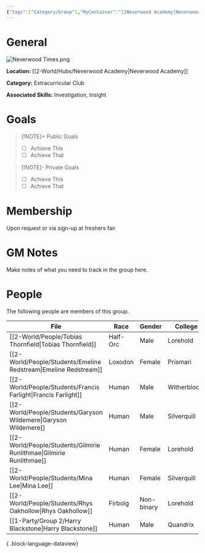 ```yaml
---
{"tags":["Category/Group"],"MyContainer":"[[Neverwood Academy|Neverwood Academy]]","MyCategory":"Extracurricular Club","image":"Neverwood Times.png","obsidianUIMode":"preview","leaders":null,"staff":null,"members":null,"initiates":null,"primary_contact":null,"Skill1":"Investigation","Skill2":"Insight","dg-publish":true,"dg-path":"World/Groups/Extracurricular Club/Neverwood Times.md","permalink":"/world/groups/extracurricular-club/neverwood-times/","dgPassFrontmatter":true,"updated":"2025-09-29T13:02:56.000+01:00"}
---
```



# General

![Neverwood Times.png](/img/user/z_Assets/Extracurriculars/Neverwood%20Times.png)

**Location:** [[2-World/Hubs/Neverwood Academy\|Neverwood Academy]]

**Category:** Extracurricular Club

**Associated Skills:** Investigation, Insight

# Goals

> [!NOTE]+ Public Goals
> - [ ] Achieve This
> - [ ] Achieve That

> [!NOTE]- Private Goals
> - [ ] Achieve This
> - [ ] Achieve That

# Membership
Upon request or via sign-up at freshers fair

# GM Notes

Make notes of what you need to track in the group here. 


# People

The following people are members of this group.  


| File                                                                    | Race     | Gender     | College     |
| ----------------------------------------------------------------------- | -------- | ---------- | ----------- |
| [[2-World/People/Tobias Thornfield\|Tobias Thornfield]]              | Half-Orc | Male       | Lorehold    |
| [[2-World/People/Students/Emeline Redstream\|Emeline Redstream]]     | Loxodon  | Female     | Prismari    |
| [[2-World/People/Students/Francis Farlight\|Francis Farlight]]       | Human    | Male       | Witherbloom |
| [[2-World/People/Students/Garyson Wildemere\|Garyson Wildemere]]     | Human    | Male       | Silverquill |
| [[2-World/People/Students/Gilmirie Runlithmae\|Gilmirie Runlithmae]] | Human    | Female     | Lorehold    |
| [[2-World/People/Students/Mina Lee\|Mina Lee]]                       | Human    | Female     | Silverquill |
| [[2-World/People/Students/Rhys Oakhollow\|Rhys Oakhollow]]           | Firbolg  | Non-binary | Lorehold    |
| [[1-Party/Group 2/Harry Blackstone\|Harry Blackstone]]               | Human    | Male       | Quandrix    |

{ .block-language-dataview}
